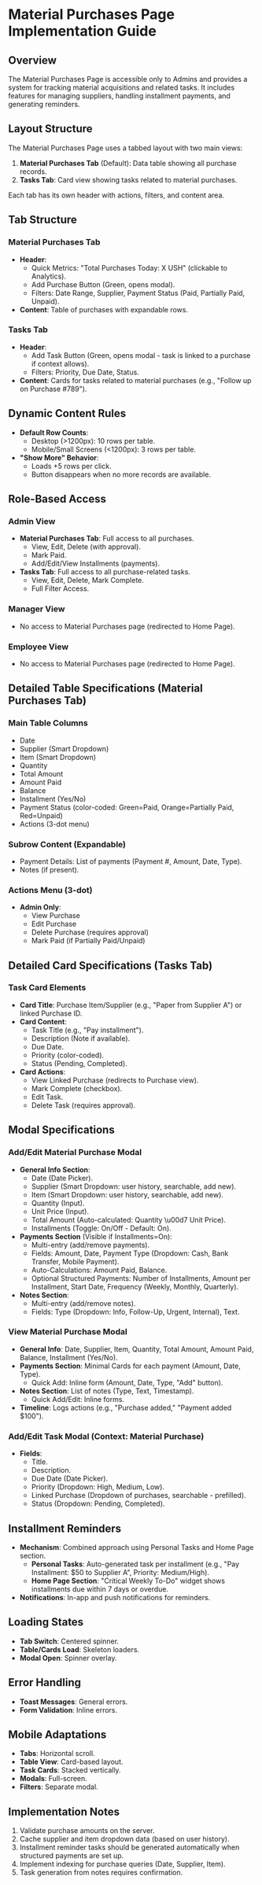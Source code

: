 # Material Purchases Page Implementation Guide

## Overview
The Material Purchases Page is accessible only to Admins and provides a system for tracking material acquisitions and related tasks. It includes features for managing suppliers, handling installment payments, and generating reminders.

## Layout Structure
The Material Purchases Page uses a tabbed layout with two main views:

1.  **Material Purchases Tab** (Default): Data table showing all purchase records.
2.  **Tasks Tab**: Card view showing tasks related to material purchases.

Each tab has its own header with actions, filters, and content area.

## Tab Structure

### Material Purchases Tab
- **Header**:
  - Quick Metrics: "Total Purchases Today: X USH" (clickable to Analytics).
  - Add Purchase Button (Green, opens modal).
  - Filters: Date Range, Supplier, Payment Status (Paid, Partially Paid, Unpaid).
- **Content**: Table of purchases with expandable rows.

### Tasks Tab
- **Header**:
  - Add Task Button (Green, opens modal - task is linked to a purchase if context allows).
  - Filters: Priority, Due Date, Status.
- **Content**: Cards for tasks related to material purchases (e.g., "Follow up on Purchase #789").

## Dynamic Content Rules
- **Default Row Counts**:
  - Desktop (>1200px): 10 rows per table.
  - Mobile/Small Screens (<1200px): 3 rows per table.
- **"Show More" Behavior**:
  - Loads +5 rows per click.
  - Button disappears when no more records are available.

## Role-Based Access

### Admin View
- **Material Purchases Tab**: Full access to all purchases.
  - View, Edit, Delete (with approval).
  - Mark Paid.
  - Add/Edit/View Installments (payments).
- **Tasks Tab**: Full access to all purchase-related tasks.
  - View, Edit, Delete, Mark Complete.
  - Full Filter Access.

### Manager View
- No access to Material Purchases page (redirected to Home Page).

### Employee View
- No access to Material Purchases page (redirected to Home Page).

## Detailed Table Specifications (Material Purchases Tab)

### Main Table Columns
- Date
- Supplier (Smart Dropdown)
- Item (Smart Dropdown)
- Quantity
- Total Amount
- Amount Paid
- Balance
- Installment (Yes/No)
- Payment Status (color-coded: Green=Paid, Orange=Partially Paid, Red=Unpaid)
- Actions (3-dot menu)

### Subrow Content (Expandable)
- Payment Details: List of payments (Payment #, Amount, Date, Type).
- Notes (if present).

### Actions Menu (3-dot)
- **Admin Only**:
  - View Purchase
  - Edit Purchase
  - Delete Purchase (requires approval)
  - Mark Paid (if Partially Paid/Unpaid)

## Detailed Card Specifications (Tasks Tab)

### Task Card Elements
- **Card Title**: Purchase Item/Supplier (e.g., "Paper from Supplier A") or linked Purchase ID.
- **Card Content**:
  - Task Title (e.g., "Pay installment").
  - Description (Note if available).
  - Due Date.
  - Priority (color-coded).
  - Status (Pending, Completed).
- **Card Actions**:
  - View Linked Purchase (redirects to Purchase view).
  - Mark Complete (checkbox).
  - Edit Task.
  - Delete Task (requires approval).

## Modal Specifications

### Add/Edit Material Purchase Modal
- **General Info Section**:
  - Date (Date Picker).
  - Supplier (Smart Dropdown: user history, searchable, add new).
  - Item (Smart Dropdown: user history, searchable, add new).
  - Quantity (Input).
  - Unit Price (Input).
  - Total Amount (Auto-calculated: Quantity \u00d7 Unit Price).
  - Installments (Toggle: On/Off - Default: On).
- **Payments Section** (Visible if Installments=On):
  - Multi-entry (add/remove payments).
  - Fields: Amount, Date, Payment Type (Dropdown: Cash, Bank Transfer, Mobile Payment).
  - Auto-Calculations: Amount Paid, Balance.
  - Optional Structured Payments: Number of Installments, Amount per Installment, Start Date, Frequency (Weekly, Monthly, Quarterly).
- **Notes Section**:
  - Multi-entry (add/remove notes).
  - Fields: Type (Dropdown: Info, Follow-Up, Urgent, Internal), Text.

### View Material Purchase Modal
- **General Info**: Date, Supplier, Item, Quantity, Total Amount, Amount Paid, Balance, Installment (Yes/No).
- **Payments Section**: Minimal Cards for each payment (Amount, Date, Type).
  - Quick Add: Inline form (Amount, Date, Type, "Add" button).
- **Notes Section**: List of notes (Type, Text, Timestamp).
  - Quick Add/Edit: Inline forms.
- **Timeline**: Logs actions (e.g., "Purchase added," "Payment added $100").

### Add/Edit Task Modal (Context: Material Purchase)
- **Fields**:
  - Title.
  - Description.
  - Due Date (Date Picker).
  - Priority (Dropdown: High, Medium, Low).
  - Linked Purchase (Dropdown of purchases, searchable - prefilled).
  - Status (Dropdown: Pending, Completed).

## Installment Reminders
- **Mechanism**: Combined approach using Personal Tasks and Home Page section.
  - **Personal Tasks**: Auto-generated task per installment (e.g., "Pay Installment: $50 to Supplier A", Priority: Medium/High).
  - **Home Page Section**: "Critical Weekly To-Do" widget shows installments due within 7 days or overdue.
- **Notifications**: In-app and push notifications for reminders.

## Loading States
- **Tab Switch**: Centered spinner.
- **Table/Cards Load**: Skeleton loaders.
- **Modal Open**: Spinner overlay.

## Error Handling
- **Toast Messages**: General errors.
- **Form Validation**: Inline errors.

## Mobile Adaptations
- **Tabs**: Horizontal scroll.
- **Table View**: Card-based layout.
- **Task Cards**: Stacked vertically.
- **Modals**: Full-screen.
- **Filters**: Separate modal.

## Implementation Notes
1.  Validate purchase amounts on the server.
2.  Cache supplier and item dropdown data (based on user history).
3.  Installment reminder tasks should be generated automatically when structured payments are set up.
4.  Implement indexing for purchase queries (Date, Supplier, Item).
5.  Task generation from notes requires confirmation. 